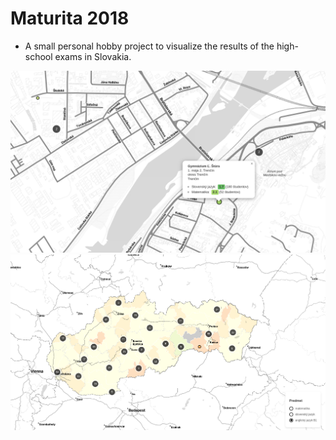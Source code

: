# Maturita 2018

- A small personal hobby project to visualize the results of the high-school exams in Slovakia.

![Map overview](screen-overview.png)
![School detail](screen-detail.png)
